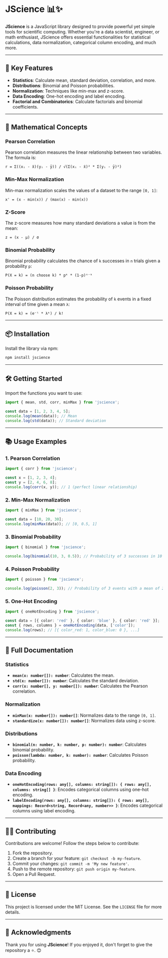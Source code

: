 # JScience 📊✨

**JScience** is a JavaScript library designed to provide powerful yet simple tools for scientific computing. Whether you're a data scientist, engineer, or math enthusiast, JScience offers essential functionalities for statistical calculations, data normalization, categorical column encoding, and much more.

---

## 🚀 Key Features

- **Statistics**: Calculate mean, standard deviation, correlation, and more.
- **Distributions**: Binomial and Poisson probabilities.
- **Normalization**: Techniques like min-max and z-score.
- **Data Encoding**: One-hot encoding and label encoding.
- **Factorial and Combinatorics**: Calculate factorials and binomial coefficients.

---

## 🧮 Mathematical Concepts

### Pearson Correlation

Pearson correlation measures the linear relationship between two variables. The formula is:

```
r = Σ((xᵢ - x̄)(yᵢ - ȳ)) / √(Σ(xᵢ - x̄)² * Σ(yᵢ - ȳ)²)
```

### Min-Max Normalization

Min-max normalization scales the values of a dataset to the range `[0, 1]`:

```
x' = (x - min(x)) / (max(x) - min(x))
```

### Z-Score

The z-score measures how many standard deviations a value is from the mean:

```
z = (x - μ) / σ
```

### Binomial Probability

Binomial probability calculates the chance of `k` successes in `n` trials given a probability `p`:

```
P(X = k) = (n choose k) * pᵏ * (1-p)ⁿ⁻ᵏ
```

### Poisson Probability

The Poisson distribution estimates the probability of `k` events in a fixed interval of time given a mean `λ`:

```
P(X = k) = (e⁻ˡ * λᵏ) / k!
```

---

## 📦 Installation

Install the library via npm:

```bash
npm install jscience
```

---

## 🛠️ Getting Started

Import the functions you want to use:

```typescript
import { mean, std, corr, minMax } from 'jscience';

const data = [1, 2, 3, 4, 5];
console.log(mean(data)); // Mean
console.log(std(data)); // Standard deviation
```

---

## 📚 Usage Examples

### 1. **Pearson Correlation**

```typescript
import { corr } from 'jscience';

const x = [1, 2, 3, 4];
const y = [2, 4, 6, 8];
console.log(corr(x, y)); // 1 (perfect linear relationship)
```

### 2. **Min-Max Normalization**

```typescript
import { minMax } from 'jscience';

const data = [10, 20, 30];
console.log(minMax(data)); // [0, 0.5, 1]
```

### 3. **Binomial Probability**

```typescript
import { binomial } from 'jscience';

console.log(binomial(10, 3, 0.5)); // Probability of 3 successes in 10 trials
```

### 4. **Poisson Probability**

```typescript
import { poisson } from 'jscience';

console.log(poisson(2, 3)); // Probability of 3 events with a mean of 2
```

### 5. **One-Hot Encoding**

```typescript
import { oneHotEncoding } from 'jscience';

const data = [{ color: 'red' }, { color: 'blue' }, { color: 'red' }];
const { rows, columns } = oneHotEncoding(data, ['color']);
console.log(rows); // [{ color_red: 1, color_blue: 0 }, ...]
```

---

## 📖 Full Documentation

### Statistics

- **`mean(x: number[]): number`**: Calculates the mean.
- **`std(x: number[]): number`**: Calculates the standard deviation.
- **`corr(x: number[], y: number[]): number`**: Calculates the Pearson correlation.

### Normalization

- **`minMax(x: number[]): number[]`**: Normalizes data to the range `[0, 1]`.
- **`standardize(x: number[]): number[]`**: Normalizes data using z-score.

### Distributions

- **`binomial(n: number, k: number, p: number): number`**: Calculates binomial probability.
- **`poisson(lambda: number, k: number): number`**: Calculates Poisson probability.

### Data Encoding

- **`oneHotEncoding(rows: any[], columns: string[]): { rows: any[], columns: string[] }`**: Encodes categorical columns using one-hot encoding.
- **`labelEncoding(rows: any[], columns: string[]): { rows: any[], mappings: Record<string, Record<any, number>> }`**: Encodes categorical columns using label encoding.

---

## 🧑‍💻 Contributing

Contributions are welcome! Follow the steps below to contribute:

1. Fork the repository.
2. Create a branch for your feature: `git checkout -b my-feature`.
3. Commit your changes: `git commit -m 'My new feature'`.
4. Push to the remote repository: `git push origin my-feature`.
5. Open a Pull Request.

---

## 📜 License

This project is licensed under the MIT License. See the `LICENSE` file for more details.

---

## 🌟 Acknowledgments

Thank you for using **JScience**! If you enjoyed it, don't forget to give the repository a ⭐. 😊
